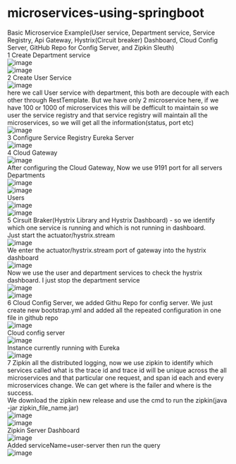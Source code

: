 # microservices-using-springboot
Basic Microservice Example(User service, Department service, Service Registry, Api Gateway, Hystrix(Circuit breaker) Dashboard, Cloud Config Server, GitHub Repo for Config Server, and Zipkin Sleuth)
<br>
1 Create Department service
<br>
![image](https://user-images.githubusercontent.com/36573782/190845460-660e0274-912e-48d0-a95d-ab6abff7d853.png)
<br>
![image](https://user-images.githubusercontent.com/36573782/190845496-2961c5ca-76a5-4b85-a9cc-2a38d9bff696.png)
<br>
2 Create User Service
<br>
![image](https://user-images.githubusercontent.com/36573782/190845447-ab602478-f605-4de4-b081-fa0672b5d56d.png)
<br>
here we call User service with department, this both are decouple with each other through RestTemplate. But we have only 2 microservice here, if we have 100 or 1000 of microservices this will be defficult to maintain so we user the service registry and that service registry will maintain all the microservices, so we will get all the information(status, port etc)
<br>
![image](https://user-images.githubusercontent.com/36573782/190845532-c9bce869-82d2-40c7-99cd-279e58b9fe52.png)
<br>
3 Configure Service Registry Eureka Server
<br>
![image](https://user-images.githubusercontent.com/36573782/190856186-12d5f001-a5fb-418b-ba9d-518f5f21c405.png)
<br>
4 Cloud Gateway
<br>
![image](https://user-images.githubusercontent.com/36573782/190856238-2dfcc051-ba1c-4c24-9d58-5ef10f32f2ac.png)
<br>
After configuring the Cloud Gateway, Now we use 9191 port for all servers
<br>
Departments
<br>
![image](https://user-images.githubusercontent.com/36573782/190857074-24201bc8-d847-4812-8ba2-8847c8da0c6b.png)
<br>
![image](https://user-images.githubusercontent.com/36573782/190857094-4a6f1f56-d423-4752-b255-a8a59eaf9c9f.png)
<br>
Users
<br>
![image](https://user-images.githubusercontent.com/36573782/190857855-46f5929f-d525-40a2-aa26-ce01d41623ea.png)
<br>
![image](https://user-images.githubusercontent.com/36573782/190857878-cb280a9b-afdb-4b11-96b0-cd861108691f.png)
<br>
5 Cirsuit Braker(Hystrix Library and Hystrix Dashboard) - so we identify which one service is running and which is not running in dashboard.
<br>
Just start the actuator/hystrix.stream
<br>
![image](https://user-images.githubusercontent.com/36573782/190869291-cdd1cf1c-ab7f-47b8-bac6-8200277fc35a.png)
<br>
We enter the actuator/hystrix.stream port of gateway into the hystrix dashboard
<br>
![image](https://user-images.githubusercontent.com/36573782/190869324-e7a7ad37-4287-45b6-b1a0-bfb47f21598d.png)
<br>
Now we use the user and department services to check the hystrix dashboard. I just stop the department service
<br>
![image](https://user-images.githubusercontent.com/36573782/190869471-6c9d59d2-60e3-48a9-97af-4f2234dbafa4.png)
<br>
![image](https://user-images.githubusercontent.com/36573782/190874531-4f322cbb-e897-4543-bdf1-d03d2b060760.png)
<br>
6 Cloud Config Server, we added Githu Repo for config server. We just create new bootstrap.yml and added all the repeated configuration in one file in github repo
<br>
![image](https://user-images.githubusercontent.com/36573782/190874351-2d8fec32-07d9-4b47-be04-496defe8fdcc.png)
<br>
Cloud config server
<br>
![image](https://user-images.githubusercontent.com/36573782/190874384-21c84bed-e5ad-4ccd-95f6-a1a7424bc394.png)
<br>
Instance currently running with Eureka
<br>
![image](https://user-images.githubusercontent.com/36573782/190874419-0ecd3182-0e69-43b4-9b87-6c3433ea3a10.png)
<br>
7 Zipkin all the distributed logging, now we use zipkin to identify which services called what is the trace id and trace id will be unique across the all microservices and that particular one request, and span id each and every microservices change. We can get where is the failer and where is the success.
<br>
We download the zipkin new release and use the cmd to run the zipkin(java -jar zipkin_file_name.jar)
<br>
![image](https://user-images.githubusercontent.com/36573782/190874939-c559240f-ae0a-46f0-b939-0d898ae81a9d.png)
<br>
![image](https://user-images.githubusercontent.com/36573782/190875063-aeb8f161-81a3-46d1-88ac-8250e7750d4f.png)
<br>
Zipkin Server Dashboard
<br>
![image](https://user-images.githubusercontent.com/36573782/190875531-67e92caf-0de4-47f0-b6ac-de4231598466.png)
<br>
Added serviceName=user-server then run the query
<br>
![image](https://user-images.githubusercontent.com/36573782/190875565-d09a42de-95a3-4ded-80d0-4e6e98f343a4.png)
